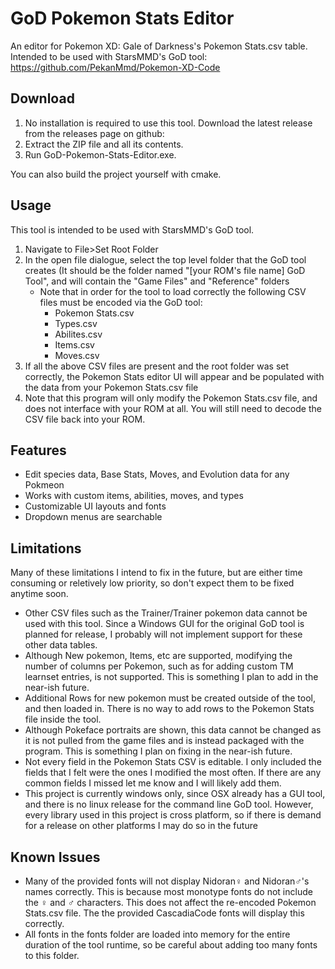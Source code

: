 # GoD Pokemon Stats Editor

An editor for Pokemon XD: Gale of Darkness's Pokemon Stats.csv table. Intended to be used with StarsMMD's GoD tool: https://github.com/PekanMmd/Pokemon-XD-Code

## Download

1. No installation is required to use this tool. Download the latest release from the releases page on github:
2. Extract the ZIP file and all its contents.
3. Run GoD-Pokemon-Stats-Editor.exe.

You can also build the project yourself with cmake.

## Usage

This tool is intended to be used with StarsMMD's GoD tool.

1. Navigate to File>Set Root Folder
2. In the open file dialogue, select the top level folder that the GoD tool creates (It should be the folder named "[your ROM's file name] GoD Tool", and will contain the "Game Files" and "Reference" folders
   -  Note that in order for the tool to load correctly the following CSV files must be encoded via the GoD tool:
      -  Pokemon Stats.csv
      -  Types.csv
      -  Abilites.csv
      -  Items.csv
      -  Moves.csv
3. If all the above CSV files are present and the root folder was set correctly, the Pokemon Stats editor UI will appear and be populated with the data from your Pokemon Stats.csv file
4. Note that this program will only modify the Pokemon Stats.csv file, and does not interface with your ROM at all. You will still need to decode the CSV file back into your ROM.

## Features

- Edit species data, Base Stats, Moves, and Evolution data for any Pokmeon
- Works with custom items, abilities, moves, and types
- Customizable UI layouts and fonts
- Dropdown menus are searchable

## Limitations

Many of these limitations I intend to fix in the future, but are either time consuming or reletively low priority, so don't expect them to be fixed anytime soon.

- Other CSV files such as the Trainer/Trainer pokemon data cannot be used with this tool. Since a Windows GUI for the original GoD tool is planned for release, I probably will not implement support for these other data tables.
- Although New pokemon, Items, etc are supported, modifying the number of columns per Pokemon, such as for adding custom TM learnset entries, is not supported. This is something I plan to add in the near-ish future.
- Additional Rows for new pokemon must be created outside of the tool, and then loaded in. There is no way to add rows to the Pokemon Stats file inside the tool.
- Although Pokeface portraits are shown, this data cannot be changed as it is not pulled from the game files and is instead packaged with the program. This is something I plan on fixing in the near-ish future.
- Not every field in the Pokemon Stats CSV is editable. I only included the fields that I felt were the ones I modified the most often. If there are any common fields I missed let me know and I will likely add them.
- This project is currently windows only, since OSX already has a GUI tool, and there is no linux release for the command line GoD tool. However, every library used in this project is cross platform, so if there is demand for a release on other platforms I may do so in the future

## Known Issues

- Many of the provided fonts will not display Nidoran♀ and Nidoran♂'s names correctly. This is because most monotype fonts do not include the ♀ and ♂ characters. This does not affect the re-encoded Pokemon Stats.csv file. The the provided CascadiaCode fonts will display this correctly.
- All fonts in the fonts folder are loaded into memory for the entire duration of the tool runtime, so be careful about adding too many fonts to this folder.
